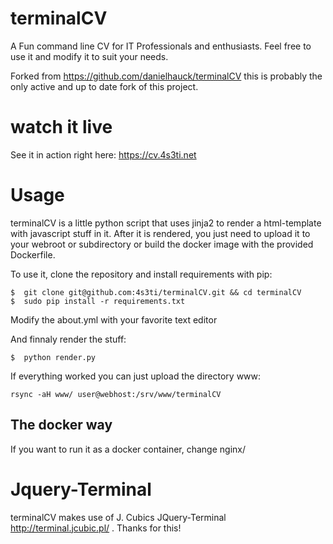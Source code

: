 # terminalCV
A Fun command line CV for IT Professionals and enthusiasts.
Feel free to use it and modify it to suit your needs.

Forked from https://github.com/danielhauck/terminalCV this is probably the only active and up to date fork of this project.


# watch it live

See it in action right here: https://cv.4s3ti.net

# Usage
terminalCV is a little python script that uses jinja2 to render a html-template with javascript stuff in it.
After it is rendered, you just need to upload it to your webroot or subdirectory or build the docker image with the provided Dockerfile.

To use it, clone the repository and install requirements with pip:

	$  git clone git@github.com:4s3ti/terminalCV.git && cd terminalCV
	$  sudo pip install -r requirements.txt

Modify the about.yml with your favorite text editor

And finnaly render the stuff:

	$  python render.py

If everything worked you can just upload the directory www:

	rsync -aH www/ user@webhost:/srv/www/terminalCV

## The docker way

If you want to run it as a docker container, change nginx/

# Jquery-Terminal
terminalCV makes use of J. Cubics JQuery-Terminal http://terminal.jcubic.pl/ .
Thanks for this!
